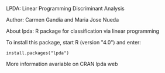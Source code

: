LPDA: Linear Programming Discriminant Analysis

Author: Carmen Gandía and Maria Jose Nueda

About lpda: R package for classification via linear programming

To install this package, start R (version "4.0") and enter:

    install.packages("lpda")

More information avariable on CRAN lpda web
